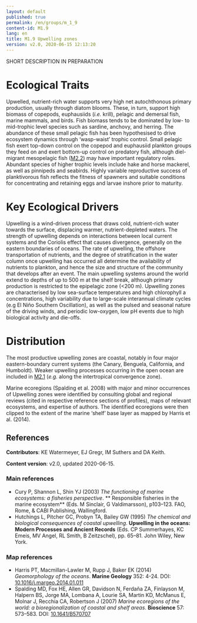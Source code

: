 ```yaml
---
layout: default
published: true
permalink: /en/groups/m_1_9
content-id: M1.9
lang: en
title: M1.9 Upwelling zones
version: v2.0, 2020-06-15 12:13:20
---
```


SHORT DESCRIPTION IN PREPARATION

# Ecological Traits
 
Upwelled, nutrient-rich water supports very high net autochthonous primary production, usually through  diatom blooms. These, in turn, support high biomass of copepods, euphausiids (<i>i.e.</i> krill), pelagic and demersal fish, marine mammals, and birds. Fish biomass tends to be dominated by low- to mid-trophic level species such as sardine, anchovy, and herring. The abundance of these small pelagic fish has been hypothesised to drive ecosystem dynamics through ‘wasp-waist’ trophic control. Small pelagic fish exert top-down control on the copepod and euphausiid plankton groups they feed on and exert bottom-up control on predatory fish, although diel-migrant mesopelagic fish ([M2.2](/explore/groups/M2.2)) may have important regulatory roles. Abundant species of higher trophic levels include hake and horse mackerel, as well as pinnipeds and seabirds. Highly variable reproductive success of planktivorous fish reflects the fitness of spawners and suitable conditions for concentrating and retaining eggs and larvae inshore prior to maturity.
 
# Key Ecological Drivers
 
Upwelling is a wind-driven process that draws cold, nutrient-rich water towards the surface, displacing warmer, nutrient-depleted waters. The strength of upwelling depends on interactions between local current systems and the Coriolis effect that causes divergence, generally on the eastern boundaries of oceans. The rate of upwelling, the offshore transportation of nutrients, and the degree of stratification in the water column once upwelling has occurred all determine the availability of nutrients to plankton, and hence the size and structure of the community that develops after an event. The main upwelling systems around the world extend to depths of up to 500 m at the shelf break, although primary production is restricted to the epipelagic zone (<200 m). Upwelling zones are characterised by low sea-surface temperatures and high chlorophyll a concentrations, high variability due to large-scale interannual climate cycles (e.g El Niño Southern Oscillation), as well as the pulsed and seasonal nature of the driving winds, and periodic low-oxygen, low pH events due to high biological activity and die-offs.
 
# Distribution
 
The most productive upwelling zones are coastal, notably in four major eastern-boundary current systems (the Canary, Benguela, California, and Humboldt). Weaker upwelling processes occurring in the open ocean are included in [M2.1](/explore/groups/M2.1) (<i>e.g.</i> along the intertropical convergence zone).

Marine ecoregions (Spalding et al. 2008) with major and minor occurrences of Upwelling zones were identified by consulting global and regional reviews (cited in respective reference sections of profiles), maps of relevant ecosystems, and expertise of authors. The identified ecoregions were then clipped to the extent of the marine ‘shelf’ base layer as mapped by Harris et al. (2014).

## References

**Contributors**: KE Watermeyer, EJ Gregr, IM Suthers and DA Keith.

**Content version**: v2.0, updated 2020-06-15.

### Main references
* Cury P, Shannon L, Shin YJ  (2003) *The functioning of marine ecosystems: a fisheries perspective*. ** Responsible fisheries in the marine ecosystem** (Eds. M Sinclair, G Valdimarsson), p103–123. FAO, Rome, & CABI Publishing, Wallingford.
* Hutchings L, Pitcher GC, Probyn TA, Bailey GW  (1995) *The chemical and biological consequences of coastal upwelling*. **Upwelling in the oceans: Modern Processes and Ancient Records** (Eds. CP Summerhayes, KC Emeis, MV Angel, RL Smith, B Zeitzschel), pp. 65–81. John Wiley, New York.

### Map references
* Harris PT, Macmillan-Lawler M, Rupp J, Baker EK  (2014) *Geomorphology of the oceans*. **Marine Geology** 352: 4-24. DOI: [10.1016/j.margeo.2014.01.011](http://doi.org/10.1016/j.margeo.2014.01.011)
* Spalding MD, Fox HE, Allen GR, Davidson N, Ferdaña ZA, Finlayson M, Halpern BS, Jorge MA, Lombana A, Lourie SA, Martin KD, McManus E, Molnar J, Recchia CA, Robertson J  (2007) *Marine ecoregions of the world: a bioregionalization of coastal and shelf areas*. **Bioscience** 57: 573–583. DOI: [10.1641/B570707](http://doi.org/10.1641/B570707)


